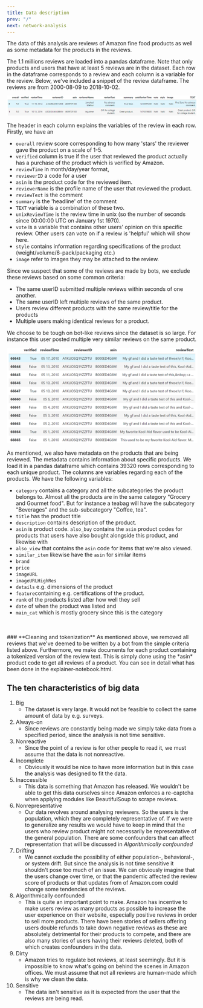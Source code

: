 ```yaml
---
title: Data description
prev: "/"
next: network-analysis
---
```


The data of this analysis are reviews of Amazon fine food products as well as some 
metadata for the products in the reviews. 

The 1.1 millions reviews are loaded into a pandas dataframe. Note that only products and users that have at
least 5 reviews are in the dataset. Each row in the dataframe
corresponds to a review and each column is a variable for the review. Below, we've
included a snippet of the review dataframe. The reviews are from 2000-08-09 to 2018-10-02.

<img src="/images/data_example.PNG" title="Snippet of 2 reviews"/>

The header in each column explains the variables of the review in each row. Firstly,
we have an 
* ``overall``  review score corresponding to how many 'stars' the reviewer gave
the product on a scale of 1-5. 
* ```verified``` column is true if the user that reviewed
the product actually has a purchase of the product which is verified by Amazon. 
* ```reviewTime``` in month/day/year format,
* ```reviewerID``` a code for a user 
* ```asin``` is the product code for the reviewed item. 
* ```reviewerName``` is the profile name of the user that reviewed the product. 
* ```reviewText``` is the comment 
* ```summary``` is the 'headline' of the comment
* ```TEXT``` variable is a combination of these two. 
* ```unixReviewTime``` is the review time in unix (so the number of seconds
since 00:00:00 UTC on January 1st 1970).
* ```vote``` is a variable that contains 
other users' opinion on this specific review. Other users can vote on if a review
is 'helpful' which will show here. 
* ```style``` contains information regarding 
specifications of the product (weight/volume/6-pack/packaging etc.)
* ```image``` refer to images they may be attached to the review.


Since we suspect that some of the reviews are made by bots, we exclude these reviews based 
on some common criteria:
* The same userID submitted multiple reviews within seconds of one another.
* The same userID left multiple reviews of the same product.
* Users review different products with the same review/title for the products
* Multiple users making identical reviews for a product.

We choose to be tough on bot-like reviews since the dataset is so large.
For instance this user posted multiple very similar reviews on the same product.


<img src="/images/repeated_review.PNG">

As mentioned, we also have metadata on the products that are being reviewed. The
metadata contains information about specific products. We load it in a pandas
dataframe which contains 39320 rows corresponding to 
each unique product. The columns are variables regarding each of the products. We
have the following variables:
* `category` contains a category and all the subcategories the product belongs to.
Almost all the products are in the same category "Grocery and Gourmet food". But for 
instance a teabag will have the subcategory "Beverages" and the sub-subcategory 
"Coffee, tea". 
* `title` has the product title
* `description` contains description of the product.
* `asin` is product code.
`also_buy` contains the `asin` product codes for 
products that users have also bought alongside this product, and likewise with 
* `also_view` that contains the `asin` code for items that we're also viewed. 
* `similar_item` likewise have the `asin` for similar items
* `brand` 
* `price`
* `imageURL`
* `imageURLHighRes`
* `details` e.g. dimensions of the product
* `feature`containing e.g. certifications of the product.
* `rank` of the products listed after how well they sell
* `date` of when the product was listed and 
* `main_cat` which is mostly grocery since this is the category
<br>
<br>
### **Cleaning and tokenization**
As mentioned above, we removed all reviews that we've deemed to be written by a bot from the simple
criteria listed above. Furthermore, we make documents for each product containing a tokenized version
of the review text. This is simply done using the *asin* product code to get
all reviews of a product. You can see in detail what has been done in the explainer-notebook.html.

## **The ten characteristics of big data**
1. Big
   * The dataset is very large. It would not be feasible to collect the same amount of data by e.g. surveys. 
2. Always-on
   * Since reviews are constantly being made we simply take data from a specified period, since the
   analysis is not time sensitive.
3. Nonreactive
   * Since the point of a review is for other people to read it, we must assume that the data is not nonreactive.
4. Incomplete
   * Obviously it would be nice to have more information but in this case the analysis was designed to
   fit the data.
5. Inaccessible
   * This data is something that Amazon has released. We wouldn't be able to get this data ourselves since
   Amazon enforces a re-captcha when applying modules like BeautifulSoup to scrape reviews.
6. Nonrepresentative
   * Our data revolves around analysing reviewers. So the users is the population, which they are completely
   representative of. If we were to generalize any results we would have to keep in mind that the users who
   review product might not necessarily be representative of the general population. There are some confounders
   that can affect representation that will be discussed in *Algorithmically confounded*
7. Drifting
   * We cannot exclude the possibility of either population-, behavioral-, or system drift. But since the
   analysis is not time sensitive it shouldn't pose too much of an issue. We can obviously imagine that the
   users change over time, or that the pandemic affected the review score of products or that updates from 
   of Amazon.com could change some tendencies of the reviews. 
8. Algorithmically confounded
   * This is quite an important point to make. Amazon has incentive to make users review as many products
   as possible to increase the user experience on their website, especially positive reviews in order to
   sell more products. There have been stories of sellers offering users double refunds to take
   down negative reviews as these are absolutely detrimental for their products to compete, and there are
   also many stories of users having their reviews deleted, both of which creates confounders in the data.
9. Dirty
   * Amazon tries to regulate bot reviews, at least seemingly. But it is impossible to know what's going on
   behind the scenes in Amazon offices. We must assume that not all reviews are human-made which is why we
   clean the data.
10. Sensitive
    * The data isn't sensitive as it is expected from the user that the reviews are being read.
